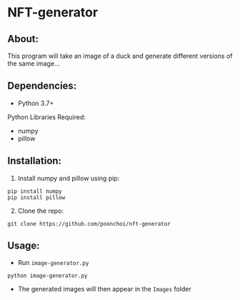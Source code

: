 # NFT-generator

## About:
This program will take an image of a duck and generate different versions of the same image...


## Dependencies:
- Python 3.7+

Python Libraries Required:

- numpy
- pillow


## Installation:

1. Install numpy and pillow using pip:
```
pip install numpy
pip install pillow
```

2. Clone the repo:
```
git clone https://github.com/poonchoi/nft-generator
```

## Usage:
 - Run `image-generator.py`
```
python image-generator.py
```
- The generated images will then appear in the `Images` folder
